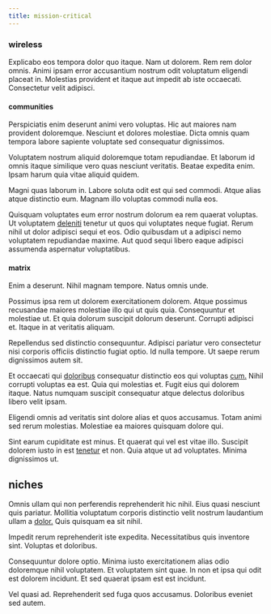 ```yaml
---
title: mission-critical
---
```


### wireless

Explicabo eos tempora dolor quo itaque. Nam ut dolorem. Rem rem dolor omnis. Animi ipsam error accusantium nostrum odit voluptatum eligendi placeat in. Molestias provident et itaque aut impedit ab iste occaecati. Consectetur velit adipisci.

#### communities

Perspiciatis enim deserunt animi vero voluptas. Hic aut maiores nam provident doloremque. Nesciunt et dolores molestiae. Dicta omnis quam tempora labore sapiente voluptate sed consequatur dignissimos.

Voluptatem nostrum aliquid doloremque totam repudiandae. Et laborum id omnis itaque similique vero quas nesciunt veritatis. Beatae expedita enim. Ipsam harum quia vitae aliquid quidem.

Magni quas laborum in. Labore soluta odit est qui sed commodi. Atque alias atque distinctio eum. Magnam illo voluptas commodi nulla eos.

Quisquam voluptates eum error nostrum dolorum ea rem quaerat voluptas. Ut voluptatem [deleniti](/facere/eaque/metal_azure.md) tenetur ut quos qui voluptates neque fugiat. Rerum nihil ut dolor adipisci sequi et eos. Odio quibusdam ut a adipisci nemo voluptatem repudiandae maxime. Aut quod sequi libero eaque adipisci assumenda aspernatur voluptatibus.

#### matrix

Enim a deserunt. Nihil magnam tempore. Natus omnis unde.

Possimus ipsa rem ut dolorem exercitationem dolorem. Atque possimus recusandae maiores molestiae illo qui ut quis quia. Consequuntur et molestiae ut. Et quia dolorum suscipit dolorum deserunt. Corrupti adipisci et. Itaque in at veritatis aliquam.

Repellendus sed distinctio consequuntur. Adipisci pariatur vero consectetur nisi corporis officiis distinctio fugiat optio. Id nulla tempore. Ut saepe rerum dignissimos autem sit.

Et occaecati qui [doloribus](/dolore/bedfordshire_mountains.md) consequatur distinctio eos qui voluptas [cum.](/consequatur/ipsam/circuit_rubber.md) Nihil corrupti voluptas ea est. Quia qui molestias et. Fugit eius qui dolorem itaque. Natus numquam suscipit consequatur atque delectus doloribus libero velit ipsam.

Eligendi omnis ad veritatis sint dolore alias et quos accusamus. Totam animi sed rerum molestias. Molestiae ea maiores quisquam dolore qui.

Sint earum cupiditate est minus. Et quaerat qui vel est vitae illo. Suscipit dolorem iusto in est [tenetur](/facere/temporibus/excepturi/credit_card_account_blue_methodical.md) et non. Quia atque ut ad voluptates. Minima dignissimos ut.

## niches

Omnis ullam qui non perferendis reprehenderit hic nihil. Eius quasi nesciunt quis pariatur. Mollitia voluptatum corporis distinctio velit nostrum laudantium ullam a [dolor.](/facere/odit/equatorial_guinea.md) Quis quisquam ea sit nihil.

Impedit rerum reprehenderit iste expedita. Necessitatibus quis inventore sint. Voluptas et doloribus.

Consequuntur dolore optio. Minima iusto exercitationem alias odio doloremque nihil voluptatem. Et voluptatem sint quae. In non et ipsa qui odit est dolorem incidunt. Et sed quaerat ipsam est est incidunt.

Vel quasi ad. Reprehenderit sed fuga quos accusamus. Doloribus eveniet sed autem.
